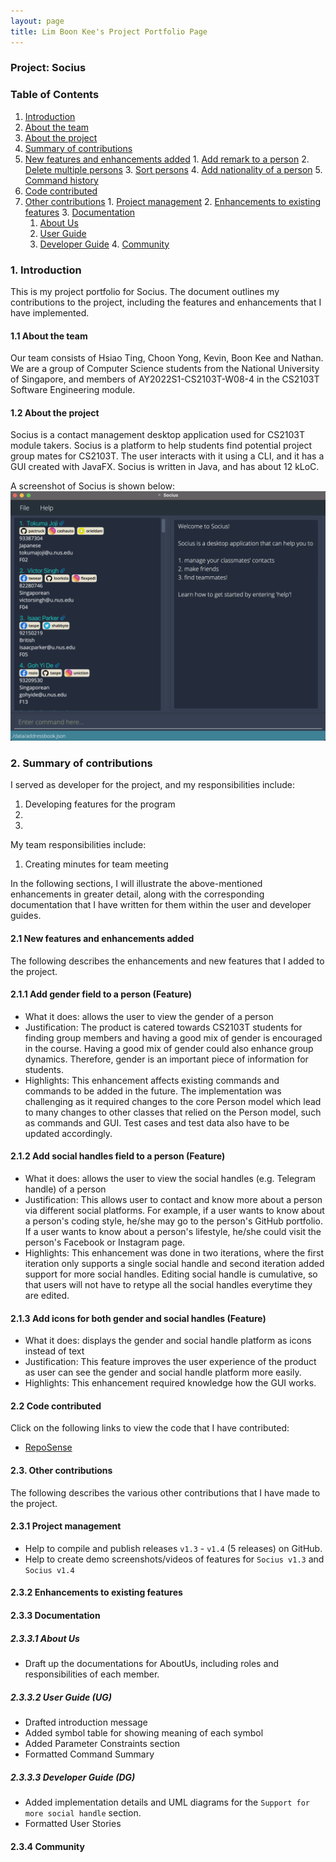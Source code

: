 ```yaml
---
layout: page
title: Lim Boon Kee's Project Portfolio Page
---
```


### Project: Socius

### Table of Contents
1. [Introduction](#1-introduction)
  1. [About the team](#11-about-the-team)
  2. [About the project](#12-about-the-project)
2. [Summary of contributions](#2-summary-of-contributions)
  1. [New features and enhancements added](#21-new-features-and-enhancements-added)
    1. [Add remark to a person](#211-add-remark-to-a-person-feature)
    2. [Delete multiple persons](#212-delete-multiple-persons-feature)
    3. [Sort persons](#213-sort-persons-feature)
    4. [Add nationality of a person](#214-add-nationality-of-a-person-enhancement)
    5. [Command history](#215-command-history-enhancement)
  2. [Code contributed](#22-code-contributed)
  3. [Other contributions](#23-other-contributions)
    1. [Project management](#231-project-management)
    2. [Enhancements to existing features](#232-enhancements-to-existing-features)
    3. [Documentation](#233-documentation)
      1. [About Us](#2331-about-us)
      2. [User Guide](#2332-user-guide)
      3. [Developer Guide](#2333-developer-guide)
    4. [Community](#234-community)

### 1. Introduction

This is my project portfolio for Socius. The document outlines my contributions to the project, including the features and enhancements that I have implemented.

#### 1.1 About the team

Our team consists of Hsiao Ting, Choon Yong, Kevin, Boon Kee and Nathan. We are a group of Computer Science students from the National University of Singapore, and members of AY2022S1-CS2103T-W08-4 in the CS2103T Software Engineering module.

#### 1.2 About the project

Socius is a contact management desktop application used for CS2103T module takers. Socius is a platform to help students
find potential project group mates for CS2103T. The user interacts with it using a CLI, and it has a GUI created with
JavaFX. Socius is written in Java, and has about 12 kLoC.

A screenshot of Socius is shown below:
![Ui](../images/Quickstart.png)

### 2. Summary of contributions

I served as developer for the project, and my responsibilities include:
1. Developing features for the program
2. 
3. 

My team responsibilities include:
1. Creating minutes for team meeting

In the following sections, I will illustrate the above-mentioned enhancements in greater detail, along with the corresponding documentation that I have written for them within the user and developer guides.

#### 2.1 New features and enhancements added

The following describes the enhancements and new features that I added to the project.

#### 2.1.1 Add gender field to a person (Feature)
* What it does: allows the user to view the gender of a person
* Justification: The product is catered towards CS2103T students for finding group members and having a good mix of gender is encouraged in the course. Having a good mix of gender could also enhance group dynamics. Therefore, gender is an important piece of information for students.
* Highlights: This enhancement affects existing commands and commands to be added in the future. The implementation was challenging as it required changes to the core Person model which lead to many changes to other classes that relied on the Person model, such as commands and GUI. Test cases and test data also have to be updated accordingly.

#### 2.1.2 Add social handles field to a person (Feature)
* What it does: allows the user to view the social handles (e.g. Telegram handle) of a person
* Justification: This allows user to contact and know more about a person via different social platforms. For example, if a user wants to know about a person's coding style, he/she may go to the person's GitHub portfolio. If a user wants to know about a person's lifestyle, he/she could visit the person's Facebook or Instagram page.
* Highlights: This enhancement was done in two iterations, where the first iteration only supports a single social handle and second iteration added support for more social handles. Editing social handle is cumulative, so that users will not have to retype all the social handles everytime they are edited.

#### 2.1.3 Add icons for both gender and social handles (Feature)
* What it does: displays the gender and social handle platform as icons instead of text
* Justification: This feature improves the user experience of the product as user can see the gender and social handle platform more easily.
* Highlights: This enhancement required knowledge how the GUI works. 

#### 2.2 Code contributed

Click on the following links to view the code that I have contributed:

* [RepoSense](https://nus-cs2103-ay2122s1.github.io/tp-dashboard/?search=&sort=groupTitle&sortWithin=title&since=2021-09-17&timeframe=commit&mergegroup=&groupSelect=groupByRepos&breakdown=false&tabOpen=true&tabType=authorship&tabAuthor=bklimey&tabRepo=AY2122S1-CS2103T-W08-4%2Ftp%5Bmaster%5D&authorshipIsMergeGroup=false&authorshipFileTypes=docs~functional-code~test-code~other&authorshipIsBinaryFileTypeChecked=false)

#### 2.3. Other contributions

The following describes the various other contributions that I have made to the project.

#### 2.3.1 Project management
* Help to compile and publish releases `v1.3` - `v1.4` (5 releases) on GitHub.
* Help to create demo screenshots/videos of features for `Socius v1.3` and `Socius v1.4`

#### 2.3.2 Enhancements to existing features

#### 2.3.3 Documentation

##### 2.3.3.1 About Us
* Draft up the documentations for AboutUs, including roles and responsibilities of each member.

##### 2.3.3.2 User Guide (UG)
* Drafted introduction message
* Added symbol table for showing meaning of each symbol
* Added Parameter Constraints section
* Formatted Command Summary

##### 2.3.3.3 Developer Guide (DG)
* Added implementation details and UML diagrams for the `Support for more social handle` section.
* Formatted User Stories

#### 2.3.4 Community


<!---
AddressBook - Level 3 is a desktop address book application used for teaching Software Engineering principles. The user interacts with it using a CLI, and it has a GUI created with JavaFX. It is written in Java, and has about 10 kLoC.

Given below are my contributions to the project.

* **New Feature**: Added the ability to undo/redo previous commands.
  * What it does: allows the user to undo all previous commands one at a time. Preceding undo commands can be reversed by using the redo command.
  * Justification: This feature improves the product significantly because a user can make mistakes in commands and the app should provide a convenient way to rectify them.
  * Highlights: This enhancement affects existing commands and commands to be added in future. It required an in-depth analysis of design alternatives. The implementation too was challenging as it required changes to existing commands.
  * Credits: *{mention here if you reused any code/ideas from elsewhere or if a third-party library is heavily used in the feature so that a reader can make a more accurate judgement of how much effort went into the feature}*

* **New Feature**: Added a history command that allows the user to navigate to previous commands using up/down keys.

* **Code contributed**: [RepoSense link]()

* **Project management**:
  * Managed releases `v1.3` - `v1.5rc` (3 releases) on GitHub

* **Enhancements to existing features**:
  * Updated the GUI color scheme (Pull requests [\#33](), [\#34]())
  * Wrote additional tests for existing features to increase coverage from 88% to 92% (Pull requests [\#36](), [\#38]())

* **Documentation**:
  * User Guide:
    * Added documentation for the features `delete` and `find` [\#72]()
    * Did cosmetic tweaks to existing documentation of features `clear`, `exit`: [\#74]()
  * Developer Guide:
    * Added implementation details of the `delete` feature.

* **Community**:
  * PRs reviewed (with non-trivial review comments): [\#12](), [\#32](), [\#19](), [\#42]()
  * Contributed to forum discussions (examples: [1](), [2](), [3](), [4]())
  * Reported bugs and suggestions for other teams in the class (examples: [1](), [2](), [3]())
  * Some parts of the history feature I added was adopted by several other class mates ([1](), [2]())
--->